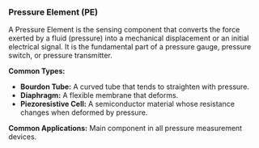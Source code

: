 ### Pressure Element (PE)
A Pressure Element is the sensing component that converts the force exerted by a fluid (pressure) into a mechanical displacement or an initial electrical signal. It is the fundamental part of a pressure gauge, pressure switch, or pressure transmitter.

**Common Types:**
- **Bourdon Tube:** A curved tube that tends to straighten with pressure.
- **Diaphragm:** A flexible membrane that deforms.
- **Piezoresistive Cell:** A semiconductor material whose resistance changes when deformed by pressure.

**Common Applications:** Main component in all pressure measurement devices.

